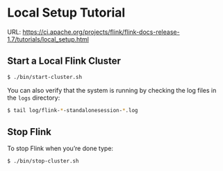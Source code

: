 # Local Setup Tutorial

URL: https://ci.apache.org/projects/flink/flink-docs-release-1.7/tutorials/local_setup.html

## Start a Local Flink Cluster

```bash
$ ./bin/start-cluster.sh
```

You can also verify that the system is running by checking the log files in the `logs` directory:

```bash
$ tail log/flink-*-standalonesession-*.log
```

## Stop Flink

To stop Flink when you’re done type:

```bash
$ ./bin/stop-cluster.sh
```





